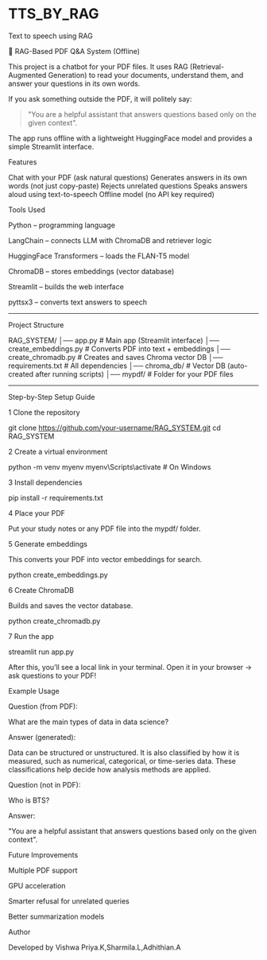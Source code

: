 # TTS_BY_RAG
Text to speech using RAG

📘 RAG-Based PDF Q&A System (Offline)

This project is a chatbot for your PDF files.
It uses RAG (Retrieval-Augmented Generation) to read your documents, understand them, and answer your questions in its own words.

If you ask something outside the PDF, it will politely say:

> "You are a helpful assistant that answers questions based only on the given context".


The app runs offline with a lightweight HuggingFace model and provides a simple Streamlit interface.



 Features

Chat with your PDF (ask natural questions)
 Generates answers in its own words (not just copy-paste)
 Rejects unrelated questions
 Speaks answers aloud using text-to-speech
 Offline model (no API key required)



 Tools Used

Python – programming language

LangChain – connects LLM with ChromaDB and retriever logic

HuggingFace Transformers – loads the FLAN-T5 model

ChromaDB – stores embeddings (vector database)

Streamlit – builds the web interface

pyttsx3 – converts text answers to speech



---

 Project Structure

RAG_SYSTEM/
│── app.py                # Main app (Streamlit interface)
│── create_embeddings.py  # Converts PDF into text + embeddings
│── create_chromadb.py    # Creates and saves Chroma vector DB
│── requirements.txt      # All dependencies
│── chroma_db/            # Vector DB (auto-created after running scripts)
│── mypdf/                # Folder for your PDF files


---

 Step-by-Step Setup Guide

1 Clone the repository

git clone https://github.com/your-username/RAG_SYSTEM.git
cd RAG_SYSTEM

2 Create a virtual environment

python -m venv myenv
myenv\Scripts\activate    # On Windows

3 Install dependencies

pip install -r requirements.txt

4 Place your PDF

Put your study notes or any PDF file into the mypdf/ folder.

5 Generate embeddings

This converts your PDF into vector embeddings for search.

python create_embeddings.py

6 Create ChromaDB

Builds and saves the vector database.

python create_chromadb.py

7 Run the app

streamlit run app.py

After this, you’ll see a local link in your terminal.
Open it in your browser → ask questions to your PDF!



 Example Usage

 Question (from PDF):

What are the main types of data in data science?

 Answer (generated):

Data can be structured or unstructured. It is also classified by how it is measured, such as numerical, categorical, or time-series data. These classifications help decide how analysis methods are applied.

 Question (not in PDF):

Who is BTS?

 Answer:

"You are a helpful assistant that answers questions based only on the given context".




 Future Improvements

Multiple PDF support

GPU acceleration

Smarter refusal for unrelated queries

Better summarization models





 Author

Developed by Vishwa Priya.K,Sharmila.L,Adhithian.A





